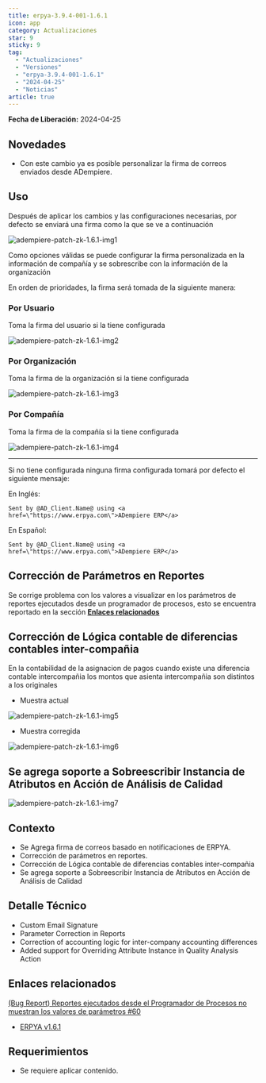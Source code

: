 ```yaml
---
title: erpya-3.9.4-001-1.6.1
icon: app
category: Actualizaciones
star: 9
sticky: 9
tag:
  - "Actualizaciones"
  - "Versiones"
  - "erpya-3.9.4-001-1.6.1"
  - "2024-04-25"
  - "Noticias"
article: true
---
```


**Fecha de Liberación:** 2024-04-25

## Novedades

- Con este cambio ya es posible personalizar la firma de correos enviados desde ADempiere.

## Uso

Después de aplicar los cambios y las configuraciones necesarias, por defecto se enviará una firma como la que se ve a continuación

![adempiere-patch-zk-1.6.1-img1](/assets/img/downloads/updates/resources/adempiere-patch-zk-1.6.1-img1.png)

Como opciones válidas se puede configurar la firma personalizada en la información de compañía y se sobrescribe con la información de la organización

En orden de prioridades, la firma será tomada de la siguiente manera:

### Por Usuario

Toma la firma del usuario si la tiene configurada

![adempiere-patch-zk-1.6.1-img2](/assets/img/downloads/updates/resources/adempiere-patch-zk-1.6.1-img2.png)

### Por Organización

Toma la firma de la organización si la tiene configurada

![adempiere-patch-zk-1.6.1-img3](/assets/img/downloads/updates/resources/adempiere-patch-zk-1.6.1-img3.png)

### Por Compañía

Toma la firma de la compañía si la tiene configurada

![adempiere-patch-zk-1.6.1-img4](/assets/img/downloads/updates/resources/adempiere-patch-zk-1.6.1-img4.png)

---

Si no tiene configurada ninguna firma configurada tomará por defecto el siguiente mensaje:

En Inglés:

```
Sent by @AD_Client.Name@ using <a href=\"https://www.erpya.com\">ADempiere ERP</a>
```

En Español:

```
Sent by @AD_Client.Name@ using <a href=\"https://www.erpya.com\">ADempiere ERP</a>
```

## Corrección de Parámetros en Reportes

Se corrige problema con los valores a visualizar en los parámetros de reportes ejecutados desde un programador de procesos, esto se encuentra reportado en la sección [**Enlaces relacionados**](https://docs.erpya.com/downloads/updates/adempiere-3.9.4/erpya-3.9.4-001-1.6.x/erpya-3.9.4-001-1.6.1.html#enlaces-relacionados)

## Corrección de Lógica contable de diferencias contables inter-compañia

En la contabilidad de la asignacion de pagos cuando existe una diferencia contable intercompañia los montos que asienta intercompañia son distintos a los originales

- Muestra actual

![adempiere-patch-zk-1.6.1-img5](/assets/img/downloads/updates/resources/adempiere-patch-zk-1.6.1-img5.jpeg)

- Muestra corregida

![adempiere-patch-zk-1.6.1-img6](/assets/img/downloads/updates/resources/adempiere-patch-zk-1.6.1-img6.jpeg)

## Se agrega soporte a Sobreescribir Instancia de Atributos en Acción de Análisis de Calidad

![adempiere-patch-zk-1.6.1-img7](/assets/img/downloads/updates/resources/adempiere-patch-zk-1.6.1-img7.png)

## Contexto

- Se Agrega firma de correos basado en notificaciones de ERPYA.
- Corrección de parámetros en reportes.
- Corrección de Lógica contable de diferencias contables inter-compañia
- Se agrega soporte a Sobreescribir Instancia de Atributos en Acción de Análisis de Calidad

## Detalle Técnico

- Custom Email Signature
- Parameter Correction in Reports
- Correction of accounting logic for inter-company accounting differences
- Added support for Overriding Attribute Instance in Quality Analysis Action

## Enlaces relacionados

[(Bug Report) Reportes ejecutados desde el Programador de Procesos no muestran los valores de parámetros #60](https://github.com/erpcya/adempiere/issues/60)

- [ERPYA v1.6.1](https://github.com/erpya/adempiere_patch_zk/releases/tag/1.6.1)

## Requerimientos

- Se requiere aplicar contenido.
